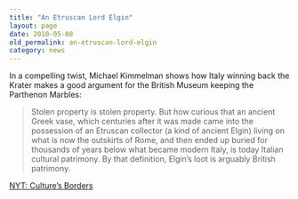 ```yaml
---
title: "An Etruscan Lord Elgin"
layout: page
date: 2010-05-08
old_permalink: an-etruscan-lord-elgin
category: news
---
```

In a compelling twist, Michael Kimmelman shows how Italy winning back the Krater makes a good argument for the British Museum keeping the Parthenon Marbles: 

>Stolen property is stolen property. But how curious that an ancient Greek vase, which centuries after it was made came into the possession of an Etruscan collector (a kind of ancient Elgin) living on what is now the outskirts of Rome, and then ended up buried for thousands of years below what became modern Italy, is today Italian cultural patrimony. By that definition, Elgin’s loot is arguably British patrimony.

[NYT: Culture’s Borders](http://www.nytimes.com/2010/05/09/arts/09abroad.html?pagewanted=all)